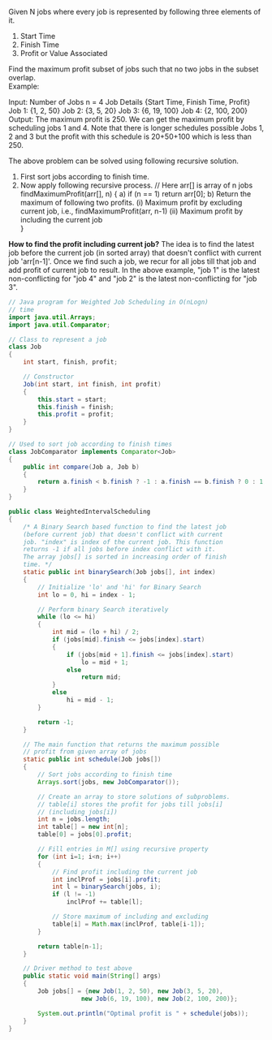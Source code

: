 Given N jobs where every job is represented by following three elements of it.

1. Start Time
2. Finish Time
3. Profit or Value Associated

Find the maximum profit subset of jobs such that no two jobs in the subset overlap.  
Example: 

Input: Number of Jobs n = 4
       Job Details {Start Time, Finish Time, Profit}
       Job 1:  {1, 2, 50} 
       Job 2:  {3, 5, 20}
       Job 3:  {6, 19, 100}
       Job 4:  {2, 100, 200}
Output: The maximum profit is 250.
We can get the maximum profit by scheduling jobs 1 and 4.
Note that there is longer schedules possible Jobs 1, 2 and 3 
but the profit with this schedule is 20+50+100 which is less than 250.

The above problem can be solved using following recursive solution. 

1) First sort jobs according to finish time.
2) Now apply following recursive process. 
   // Here arr[] is array of n jobs
   findMaximumProfit(arr[], n)
   {
     a) if (n == 1) return arr[0];
     b) Return the maximum of following two profits.
         (i) Maximum profit by excluding current job, i.e., 
             findMaximumProfit(arr, n-1)
         (ii) Maximum profit by including the current job            
   }

**How to find the profit including current job?**
The idea is to find the latest job before the current job (in 
sorted array) that doesn't conflict with current job 'arr[n-1]'. 
Once we find such a job, we recur for all jobs till that job and
add profit of current job to result.
In the above example, "job 1" is the latest non-conflicting
for "job 4" and "job 2" is the latest non-conflicting for "job 3".

```java
// Java program for Weighted Job Scheduling in O(nLogn)
// time
import java.util.Arrays;
import java.util.Comparator;

// Class to represent a job
class Job
{
	int start, finish, profit;

	// Constructor
	Job(int start, int finish, int profit)
	{
		this.start = start;
		this.finish = finish;
		this.profit = profit;
	}
}

// Used to sort job according to finish times
class JobComparator implements Comparator<Job>
{
	public int compare(Job a, Job b)
	{
		return a.finish < b.finish ? -1 : a.finish == b.finish ? 0 : 1;
	}
}

public class WeightedIntervalScheduling
{
	/* A Binary Search based function to find the latest job
	(before current job) that doesn't conflict with current
	job. "index" is index of the current job. This function
	returns -1 if all jobs before index conflict with it.
	The array jobs[] is sorted in increasing order of finish
	time. */
	static public int binarySearch(Job jobs[], int index)
	{
		// Initialize 'lo' and 'hi' for Binary Search
		int lo = 0, hi = index - 1;

		// Perform binary Search iteratively
		while (lo <= hi)
		{
			int mid = (lo + hi) / 2;
			if (jobs[mid].finish <= jobs[index].start)
			{
				if (jobs[mid + 1].finish <= jobs[index].start)
					lo = mid + 1;
				else
					return mid;
			}
			else
				hi = mid - 1;
		}

		return -1;
	}

	// The main function that returns the maximum possible
	// profit from given array of jobs
	static public int schedule(Job jobs[])
	{
		// Sort jobs according to finish time
		Arrays.sort(jobs, new JobComparator());

		// Create an array to store solutions of subproblems.
		// table[i] stores the profit for jobs till jobs[i]
		// (including jobs[i])
		int n = jobs.length;
		int table[] = new int[n];
		table[0] = jobs[0].profit;

		// Fill entries in M[] using recursive property
		for (int i=1; i<n; i++)
		{
			// Find profit including the current job
			int inclProf = jobs[i].profit;
			int l = binarySearch(jobs, i);
			if (l != -1)
				inclProf += table[l];

			// Store maximum of including and excluding
			table[i] = Math.max(inclProf, table[i-1]);
		}

		return table[n-1];
	}

	// Driver method to test above
	public static void main(String[] args)
	{
		Job jobs[] = {new Job(1, 2, 50), new Job(3, 5, 20),
					new Job(6, 19, 100), new Job(2, 100, 200)};

		System.out.println("Optimal profit is " + schedule(jobs));
	}
}

```